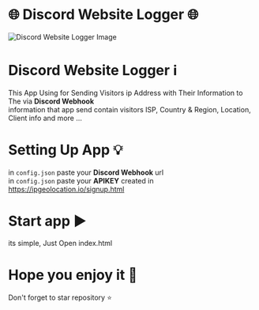 # 🌐 Discord Website Logger 🌐
![Discord Website Logger Image](https://cdn.discordapp.com/attachments/1004894678350573608/1008145253628391524/unknown.png)</br>
# Discord Website Logger ℹ️
This App Using for Sending Visitors ip Address with Their Information to The via **Discord Webhook**</br>
information that app send contain visitors ISP, Country & Region,  Location, Client info and more ...
# Setting Up App 💡
in `config.json` paste your **Discord Webhook** url </br>
in `config.json` paste your **APIKEY** created in https://ipgeolocation.io/signup.html
# Start app ▶️
its simple, Just Open index.html </br>
# Hope you enjoy it 💓
Don't forget to star repository ⭐
